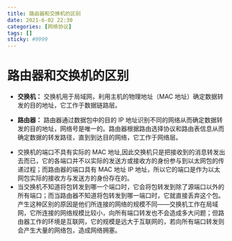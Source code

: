 ```yaml
---
title: 路由器和交换机的区别
date: 2021-6-02 22:30
categories: [网络协议]
tags: []
sticky: #9999
---
```


# 路由器和交换机的区别

- **交换机：** 交换机用于局域网，利用主机的物理地址（MAC 地址）确定数据转发的目的地址，它工作于数据链路层。

* **路由器：** 路由器通过数据包中的目的 IP 地址识别不同的网络从而确定数据转发的目的地址，网络号是唯一的。路由器根据路由选择协议和路由表信息从而确定数据的转发路径，直到到达目的网络，它工作于网络层。

- 交换机的端口不具有实际的 MAC 地址,因此交换机只是把接收到的消息转发出去而已，它的各端口并不以实际的发送方或接收方的身份参与到以太网包的传递过程；而路由器的端口具有 MAC 地址 IP 地址，所以它的端口是作为以太网包实际的接收方与发送方的身份存在的。
- 当交换机不知道将包转发到哪一个端口时，它会将包转发到除了源端口以外的所有端口；而当路由器不知道将包转发到哪一端口时，它就直接丢弃这个包。产生这种区别的原因是他们所连接的网络的规模不同——交换机工作在局域网，它所连接的网络规模比较小，向所有端口转发也不会造成多大问题；但路由器工作的环境是互联网，它的规模是远大于互联网的，若向所有端口转发则会产生大量的网络包，造成网络拥塞。
